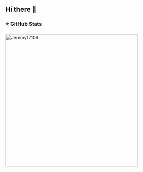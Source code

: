 ## Hi there 👋

 ### ⭐ GitHub Stats

 <p> 
    <img src="https://github-readme-stats.vercel.app/api?username=Jeremy12106&count_private=true&show_icons=true&theme=default&line&count_private=true" alt="Jeremy12106" width="420"/> 
 </p>

<!--
**Jeremy12106/Jeremy12106** is a ✨ _special_ ✨ repository because its `README.md` (this file) appears on your GitHub profile.

Here are some ideas to get you started:

- 🔭 I’m currently working on ...
- 🌱 I’m currently learning ...
- 👯 I’m looking to collaborate on ...
- 🤔 I’m looking for help with ...
- 💬 Ask me about ...
- 📫 How to reach me: ...
- 😄 Pronouns: ...
- ⚡ Fun fact: ...
-->
